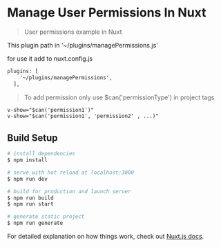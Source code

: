 # Manage User Permissions In Nuxt

> User permissions example in Nuxt
>

This plugin path in '~/plugins/managePermissions.js'

for use it  add to nuxt.config.js
```html
plugins: [
    '~/plugins/managePermissions',
  ],
```

> To add permission only use $can('permissionType') in project tags
```html
v-show="$can('permission1')"
v-show="$can('permission1', 'permission2' , ...)"
```

## Build Setup

```bash
# install dependencies
$ npm install

# serve with hot reload at localhost:3000
$ npm run dev

# build for production and launch server
$ npm run build
$ npm run start

# generate static project
$ npm run generate
```

For detailed explanation on how things work, check out [Nuxt.js docs](https://nuxtjs.org).
